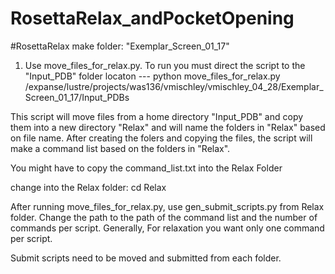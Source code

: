 # RosettaRelax_andPocketOpening

#RosettaRelax
make folder: "Exemplar_Screen_01_17"
1. Use move_files_for_relax.py. To run you must direct the script to the "Input_PDB" folder locaton
   --- python move_files_for_relax.py /expanse/lustre/projects/was136/vmischley/vmischley_04_28/Exemplar_Screen_01_17/Input_PDBs

This script will move files from a home directory "Input_PDB" and copy them into a new directory "Relax" and will name the folders in "Relax" based on file name. After creating the folers and copying the files, the script will make a command list based on the folders in "Relax".

You might have to copy the command_list.txt into the Relax Folder

change into the Relax folder: cd Relax

After running move_files_for_relax.py, use gen_submit_scripts.py from Relax folder. Change the path to the path of the command list and the number of commands per script. Generally, For relaxation you want only one command per script.

Submit scripts need to be moved and submitted from each folder. 
